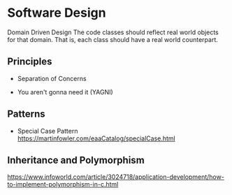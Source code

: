 # Software Design

Domain Driven Design
The code classes should reflect real world objects for that domain. That is, each class should have a real world counterpart.

## Principles

 - Separation of Concerns
 
 - You aren't gonna need it (YAGNI)

## Patterns

 - Special Case Pattern
 https://martinfowler.com/eaaCatalog/specialCase.html


## Inheritance and Polymorphism

https://www.infoworld.com/article/3024718/application-development/how-to-implement-polymorphism-in-c.html
